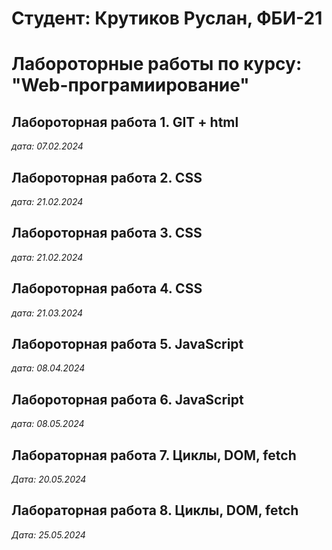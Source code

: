 # Студент: Крутиков Руслан, ФБИ-21

# Лабороторные работы по курсу: "Web-програмиирование"

## Лабороторная работа 1. GIT + html

*дата: 07.02.2024*

## Лабороторная работа 2. CSS

*дата: 21.02.2024*

## Лабороторная работа 3. CSS

*дата: 21.02.2024*

## Лабороторная работа 4. CSS

*дата: 21.03.2024*

## Лабороторная работа 5. JavaScript

*дата: 08.04.2024*

## Лабороторная работа 6. JavaScript

*дата: 08.05.2024*
## Лабораторная работа 7. Циклы, DOM, fetch

*Дата: 20.05.2024*

## Лабораторная работа 8. Циклы, DOM, fetch

*Дата: 25.05.2024*